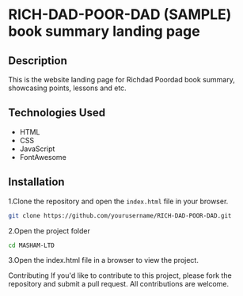 # RICH-DAD-POOR-DAD (SAMPLE) book summary landing page

## Description
This is the website landing page for Richdad Poordad book summary, showcasing points, lessons and etc.

## Technologies Used
- HTML
- CSS
- JavaScript
- FontAwesome

## Installation
1.Clone the repository and open the `index.html` file in your browser.

```bash
git clone https://github.com/yourusername/RICH-DAD-POOR-DAD.git
```

2.Open the project folder

```bash
cd MASHAM-LTD
```

3.Open the index.html file in a browser to view the project.

Contributing
If you'd like to contribute to this project, please fork the repository and submit a pull request. All contributions are welcome.
